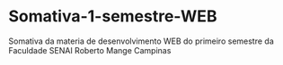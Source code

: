 # Somativa-1-semestre-WEB
Somativa da materia de desenvolvimento WEB do primeiro semestre da Faculdade SENAI Roberto Mange Campinas
